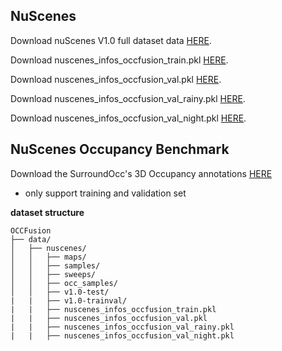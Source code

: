 ## NuScenes
Download nuScenes V1.0 full dataset data [HERE](https://www.nuscenes.org/download).

Download nuscenes_infos_occfusion_train.pkl [HERE](https://drive.google.com/file/d/1dkX-QFarCjaYuOfyQkdtiiRkjy8CMnFu/view?usp=sharing). 

Download nuscenes_infos_occfusion_val.pkl [HERE](https://drive.google.com/file/d/1qvude_CxDl7VU3Lv2CMmfn2B31U63VXf/view?usp=sharing).  

Download nuscenes_infos_occfusion_val_rainy.pkl [HERE](https://drive.google.com/file/d/1RA2YAyBRQoQP04pGGxxabhOb-ORwhwhO/view?usp=sharing).

Download nuscenes_infos_occfusion_val_night.pkl [HERE](https://drive.google.com/file/d/1Ozq4fl6T-GnGV3sxNPmsiCLqu-4JfBKR/view?usp=sharing).

## NuScenes Occupancy Benchmark 
Download the SurroundOcc's 3D Occupancy annotations [HERE](https://github.com/weiyithu/SurroundOcc/blob/main/docs/data.md)
- only support training and validation set

**dataset structure**
```
OCCFusion
├── data/
│   ├── nuscenes/
│   │   ├── maps/
│   │   ├── samples/
│   │   ├── sweeps/
│   │   ├── occ_samples/
│   │   ├── v1.0-test/
|   |   ├── v1.0-trainval/
|   |   ├── nuscenes_infos_occfusion_train.pkl
|   |   ├── nuscenes_infos_occfusion_val.pkl
|   |   ├── nuscenes_infos_occfusion_val_rainy.pkl
|   |   ├── nuscenes_infos_occfusion_val_night.pkl
```
